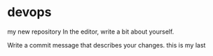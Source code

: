 # devops
my new repository
In the editor, write a bit about yourself.

Write a commit message that describes your changes.
this is my last 

